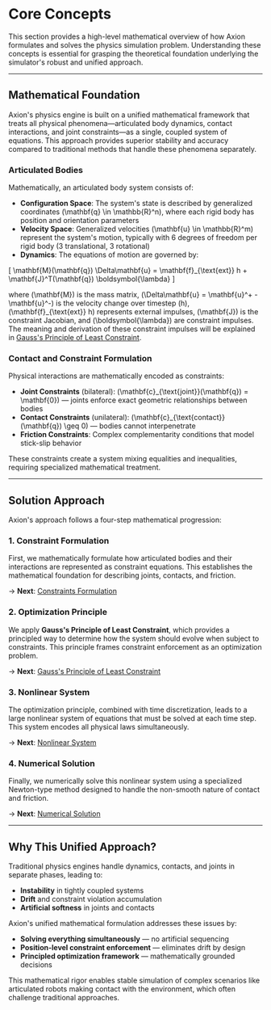 # Core Concepts

This section provides a high-level mathematical overview of how Axion formulates and solves the physics simulation problem. Understanding these concepts is essential for grasping the theoretical foundation underlying the simulator's robust and unified approach.

---

## Mathematical Foundation

Axion's physics engine is built on a unified mathematical framework that treats all physical phenomena—articulated body dynamics, contact interactions, and joint constraints—as a single, coupled system of equations. This approach provides superior stability and accuracy compared to traditional methods that handle these phenomena separately.

### Articulated Bodies

Mathematically, an articulated body system consists of:

* **Configuration Space**: The system's state is described by generalized coordinates \(\mathbf{q} \in \mathbb{R}^n\), where each rigid body has position and orientation parameters
* **Velocity Space**: Generalized velocities \(\mathbf{u} \in \mathbb{R}^m\) represent the system's motion, typically with 6 degrees of freedom per rigid body (3 translational, 3 rotational)
* **Dynamics**: The equations of motion are governed by:

\[
\mathbf{M}(\mathbf{q}) \Delta\mathbf{u} = \mathbf{f}_{\text{ext}} h + \mathbf{J}^T(\mathbf{q}) \boldsymbol{\lambda}
\]

where \(\mathbf{M}\) is the mass matrix, \(\Delta\mathbf{u} = \mathbf{u}^+ - \mathbf{u}^-\) is the velocity change over timestep \(h\), \(\mathbf{f}_{\text{ext}} h\) represents external impulses, \(\mathbf{J}\) is the constraint Jacobian, and \(\boldsymbol{\lambda}\) are constraint impulses. The meaning and derivation of these constraint impulses will be explained in [Gauss's Principle of Least Constraint](./gauss-least-constraint.md).

### Contact and Constraint Formulation

Physical interactions are mathematically encoded as constraints:

* **Joint Constraints** (bilateral): \(\mathbf{c}_{\text{joint}}(\mathbf{q}) = \mathbf{0}\) — joints enforce exact geometric relationships between bodies
* **Contact Constraints** (unilateral): \(\mathbf{c}_{\text{contact}}(\mathbf{q}) \geq 0\) — bodies cannot interpenetrate
* **Friction Constraints**: Complex complementarity conditions that model stick-slip behavior

These constraints create a system mixing equalities and inequalities, requiring specialized mathematical treatment.

---

## Solution Approach

Axion's approach follows a four-step mathematical progression:

### 1. Constraint Formulation

First, we mathematically formulate how articulated bodies and their interactions are represented as constraint equations. This establishes the mathematical foundation for describing joints, contacts, and friction.

→ **Next**: [Constraints Formulation](./constraints.md)

### 2. Optimization Principle  

We apply **Gauss's Principle of Least Constraint**, which provides a principled way to determine how the system should evolve when subject to constraints. This principle frames constraint enforcement as an optimization problem.

→ **Next**: [Gauss's Principle of Least Constraint](./gauss-least-constraint.md)

### 3. Nonlinear System

The optimization principle, combined with time discretization, leads to a large nonlinear system of equations that must be solved at each time step. This system encodes all physical laws simultaneously.

→ **Next**: [Nonlinear System](./non-linear-system.md)

### 4. Numerical Solution

Finally, we numerically solve this nonlinear system using a specialized Newton-type method designed to handle the non-smooth nature of contact and friction.

→ **Next**: [Numerical Solution](./linear-system.md)

---

## Why This Unified Approach?

Traditional physics engines handle dynamics, contacts, and joints in separate phases, leading to:

* **Instability** in tightly coupled systems
* **Drift** and constraint violation accumulation  
* **Artificial softness** in joints and contacts

Axion's unified mathematical formulation addresses these issues by:

* **Solving everything simultaneously** — no artificial sequencing
* **Position-level constraint enforcement** — eliminates drift by design
* **Principled optimization framework** — mathematically grounded decisions

This mathematical rigor enables stable simulation of complex scenarios like articulated robots making contact with the environment, which often challenge traditional approaches.
